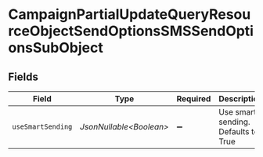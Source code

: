 # CampaignPartialUpdateQueryResourceObjectSendOptionsSMSSendOptionsSubObject


## Fields

| Field                               | Type                                | Required                            | Description                         |
| ----------------------------------- | ----------------------------------- | ----------------------------------- | ----------------------------------- |
| `useSmartSending`                   | *JsonNullable\<Boolean>*            | :heavy_minus_sign:                  | Use smart sending. Defaults to True |